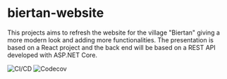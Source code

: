 # biertan-website

This projects aims to refresh the website for the village "Biertan" giving a more modern look and adding more functionalities. The presentation is based on a React project and the back end will be based on a REST API developed with ASP.NET Core.

![CI/CD](https://github.com/andreiudan/biertan-website/workflows/CI/CD/badge.svg)
![Codecov](![Codecov](https://img.shields.io/codecov/c/github/andreiudan/biertan-website))
